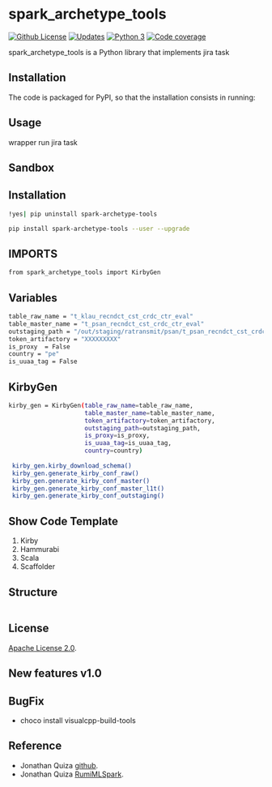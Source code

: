 # spark_archetype_tools

[![Github License](https://img.shields.io/badge/License-Apache%202.0-blue.svg)](https://opensource.org/licenses/Apache-2.0)
[![Updates](https://pyup.io/repos/github/woctezuma/google-colab-transfer/shield.svg)](pyup)
[![Python 3](https://pyup.io/repos/github/woctezuma/google-colab-transfer/python-3-shield.svg)](pyup)
[![Code coverage](https://codecov.io/gh/woctezuma/google-colab-transfer/branch/master/graph/badge.svg)](codecov)

spark_archetype_tools is a Python library that implements jira task

## Installation

The code is packaged for PyPI, so that the installation consists in running:

## Usage

wrapper run jira task

## Sandbox

## Installation

```sh
!yes| pip uninstall spark-archetype-tools
```

```sh
pip install spark-archetype-tools --user --upgrade
```

## IMPORTS

```sh
from spark_archetype_tools import KirbyGen

```

## Variables

```sh
table_raw_name = "t_klau_recndct_cst_crdc_ctr_eval"
table_master_name = "t_psan_recndct_cst_crdc_ctr_eval"
outstaging_path = "/out/staging/ratransmit/psan/t_psan_recndct_cst_crdc_ctr_eval"
token_artifactory = "XXXXXXXXX"
is_proxy  = False
country = "pe"
is_uuaa_tag = False
```


## KirbyGen

```sh
kirby_gen = KirbyGen(table_raw_name=table_raw_name, 
                     table_master_name=table_master_name,
                     token_artifactory=token_artifactory,
                     outstaging_path=outstaging_path,
                     is_proxy=is_proxy,
                     is_uuaa_tag=is_uuaa_tag,
                     country=country)
                     
 kirby_gen.kirby_download_schema()                                         
 kirby_gen.generate_kirby_conf_raw()
 kirby_gen.generate_kirby_conf_master()
 kirby_gen.generate_kirby_conf_master_l1t() 
 kirby_gen.generate_kirby_conf_outstaging()                    
```

## Show Code Template
1. Kirby
2. Hammurabi
3. Scala
4. Scaffolder


## Structure
```sh

```




## License

[Apache License 2.0](https://www.dropbox.com/s/8t6xtgk06o3ij61/LICENSE?dl=0).

## New features v1.0

## BugFix

- choco install visualcpp-build-tools

## Reference

- Jonathan Quiza [github](https://github.com/jonaqp).
- Jonathan Quiza [RumiMLSpark](http://rumi-ml.herokuapp.com/).
